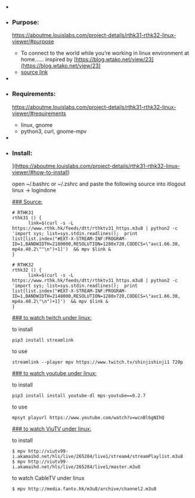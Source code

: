 -
- ### Purpose:
  https://aboutme.louislabs.com/project-details/rthk31-rthk32-linux-viewer/#purpose
	- To connect to the world while you’re working in linux environment at home…… inspired by [https://blog.wtako.net/view/23](https://blog.wtako.net/view/23)
	- [source link](https://blog.wtako.net/view/23)
-
- ### Requirements:
  https://aboutme.louislabs.com/project-details/rthk31-rthk32-linux-viewer/#requirements
	- linux, gnome
	- python3, curl, gnome-mpv
-
- ### Install:
  ](https://aboutme.louislabs.com/project-details/rthk31-rthk32-linux-viewer/#how-to-install)
  
  open ~/.bashrc or ~/.zshrc and paste the following source into itlogout linux -> logindone
  
  [### Source:
  ](https://aboutme.louislabs.com/project-details/rthk31-rthk32-linux-viewer/#source)
  
  ```
  # RTHK31
  rthk31 () {
        link=$(curl -s -L https://www.rthk.hk/feeds/dtt/rthktv31_https.m3u8 | python2 -c 'import sys; list=sys.stdin.readlines();  print list[list.index("#EXT-X-STREAM-INF:PROGRAM-ID=1,BANDWIDTH=2180000,RESOLUTION=1280x720,CODECS=\"avc1.66.30, mp4a.40.2\""\n")+1]')  && mpv $link &
  }
  
  # RTHK32
  rthk32 () {
        link=$(curl -s -L https://www.rthk.hk/feeds/dtt/rthktv31_https.m3u8 | python2 -c 'import sys; list=sys.stdin.readlines();  print list[list.index("#EXT-X-STREAM-INF:PROGRAM-ID=1,BANDWIDTH=2148000,RESOLUTION=1280x720,CODECS=\"avc1.66.30, mp4a.40.2\"\n")+1]')  && mpv $link &
  }
  ```
  
  [### to watch twitch under linux:
  ](https://aboutme.louislabs.com/project-details/rthk31-rthk32-linux-viewer/#to-watch-twitch-under-linux)
  
  to install
  
  ```
  pip3 install streamlink
  ```
  
  to use
  
  ```
  streamlink --player mpv https://www.twitch.tv/shinjishinji1 720p
  ```
  
  [### to watch youtube under linux:
  ](https://aboutme.louislabs.com/project-details/rthk31-rthk32-linux-viewer/#to-watch-youtube-under-linux)
  
  to install
  
  ```
  pip3 install install youtube-dl mps-youtube==0.2.7
  ```
  
  to use
  
  ```
  mpsyt playurl https://www.youtube.com/watch?v=wcnBl6gNIhQ
  ```
  
  [### to watch ViuTV under linux:
  ](https://aboutme.louislabs.com/project-details/rthk31-rthk32-linux-viewer/#to-watch-viutv-under-linux)
  
  to install
  
  ```
  $ mpv http://viutv99-i.akamaihd.net/hls/live/265284/live1/stream4/streamPlaylist.m3u8
  $ mpv http://viutv99-i.akamaihd.net/hls/live/265284/live1/master.m3u8
  ```
  
  to watch CableTV under linux
  
  ```
  $ mpv http://media.fantv.hk/m3u8/archive/channel2.m3u8
  ```
  
  [](https://aboutme.louislabs.com/project-list)